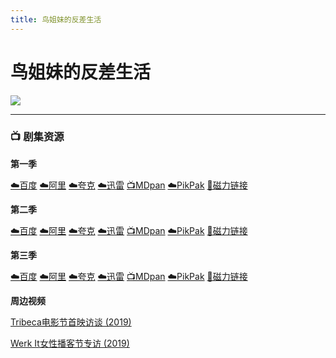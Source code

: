 ```yaml
---
title: 鸟姐妹的反差生活
---
```


# 鸟姐妹的反差生活
![ ](/image/鸟姐妹的反差生活.webp)

----

### 📺 剧集资源

**第一季** <Badge type="tip" text="YYeTs人人字幕组" />

[☁️百度](https://pan.baidu.com/s/13h_HrKRp98_jIxjqUG3Qog?pwd=5z6r) [☁️阿里](https://www.aliyundrive.com/s/tGmPKH3CkNF) [☁️夸克](https://pan.quark.cn/s/c2a3edbea63e) [☁️迅雷](https://pan.xunlei.com/s/VNnhB-tP6_84ufPwwln5uW_1A1?pwd=63us#) [📺MDpan](https://pan.mdsub.top/zh-CN/%E9%B8%9F%E5%A7%90%E5%A6%B9%E7%9A%84%E5%8F%8D%E5%B7%AE%E7%94%9F%E6%B4%BB/) [☁️PikPak](https://mypikpak.com/s/VNmWNFj7AE176gIOFI8Cum6oo1) [🧲磁力链接](magnet:?xt=urn:btih:f83cc3757b138cd976206e985715dde6dd8cd635)

**第二季** <Badge type="warning" text="漫迪MDsub" />

[☁️百度](https://pan.baidu.com/s/1OX4IpB9rHnrPt2m2h_Dg6A?pwd=acx4) [☁️阿里](https://www.aliyundrive.com/s/jE2HdQoRGhK) [☁️夸克](https://pan.quark.cn/s/2c503bc86127) [☁️迅雷](https://pan.xunlei.com/s/VNnhB3UB033Ge88FC4P3JubqA1?pwd=j3cs#) [📺MDpan](https://pan.mdsub.top/zh-CN/%E9%B8%9F%E5%A7%90%E5%A6%B9%E7%9A%84%E5%8F%8D%E5%B7%AE%E7%94%9F%E6%B4%BB/) [☁️PikPak](https://mypikpak.com/s/VNmWNFj7AE176gIOFI8Cum6oo1) [🧲磁力链接](magnet:?xt=urn:btih:fa1cdc601abccf6c5a1db31fc00e47e7b40b7ae2)

**第三季** <Badge type="warning" text="漫迪MDsub" />

[☁️百度](https://pan.baidu.com/s/14lr11TLMi-hHhZsa6209Vw?pwd=1pu9) [☁️阿里](https://www.aliyundrive.com/s/SA3Ztd8iqHX) [☁️夸克](https://pan.quark.cn/s/cee704ae280c) [☁️迅雷](https://pan.xunlei.com/s/VNnhB6WpODf49V87gagU9fouA1?pwd=qzq3#) [📺MDpan](https://pan.mdsub.top/zh-CN/%E9%B8%9F%E5%A7%90%E5%A6%B9%E7%9A%84%E5%8F%8D%E5%B7%AE%E7%94%9F%E6%B4%BB/) [☁️PikPak](https://mypikpak.com/s/VNmWNFj7AE176gIOFI8Cum6oo1) [🧲磁力链接](magnet:?xt=urn:btih:80e2a56cf42125e19d7036651196919b91f1ca40)

**周边视频** <Badge type="warning" text="漫迪MDsub" />

[Tribeca电影节首映访谈 (2019)](https://www.bilibili.com/video/BV13M4y1V7N2)

[Werk It女性播客节专访 (2019)](https://www.bilibili.com/video/BV1E14y1s7mW)
